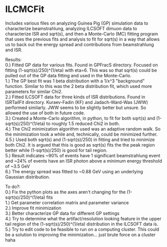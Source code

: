 # ILCMCFit
Includes various files on analyzing Guinea Pig (GP) simulation data to characterize beamstrahlung, analyzing ILCSOFT dimuon data to characterize ISR and sqrt(s), and then a Monte-Carlo (MC) fitting program that uses the previous fits and analysis to fit for sqrt(s) in a way that allows us to back out the energy spread and contributions from beamstrahlung and ISR.

Results:<br />
0.) Fitted GP data for various fits. Found in GPFracS directory. Focused on fitting (1-sqrt(s)/250)^(1/eta) with eta=6. This was so that sqrt(s) could be pulled out of the GP data fitting and used in the Monte-Carlo. <br />
1.) The GP best fit was 1 beta distribution with a 1/x^3 "background" function. Similar to this was the 2 beta distribution fit, which used more parameters for similar Chi2.<br />
2.) Fitted ILCSOFT data for three kinds of ISR distributions. Found in ISRTailFit directory. Kuraev-Fadin (KF) and Jadach-Ward-Was (JWW) performed similarly. JWW seems to be slightly better but unsure. So allowed the use of both in future code.<br />
3.) Created a Monte-Carlo algorithm, in python, to fit for both sqrt(s) and (1-sqrt(s)/250)^(1/eta) to roughly 1.5 reduced Chi2 in both.<br />
4.) The Chi2 minimization algorithm used was an adaptive random walk. So the minimization took a while and, technically, could be minimized further.<br />
4.5.) Used both sqrt(s) and (1-sqrt(s)/250) in fitting and tried to minimize both Chi2. It is argued that this is good as sqrt(s) fits the the peak region better while (1-sqrt(s)/250) is good for tail region.<br />
5.) Result indicates ~90% of events have 1 significant beamstrahlung event and ~24% of events have an ISR photon above a minimum energy threshold of ~3.5 GeV<br />
6.) The energy spread was fitted to ~0.88 GeV using an underlying Gaussian distribution.<br />

To do?:<br />
0.) Fix the python plots as the axes aren't changing for the (1-sqrt(s)/250)^(1/eta) fits<br />
1.) Get parameter correlation matrix and parameter variance<br />
2.) Improve fit minimization<br />
3.) Better characterize GP data for different GP settings<br />
4.) Try to determine what the artifact/resolution looking feature in the upper tail region of the (1-sqrt(s)/250)^(1/eta) distribution in the ILCSOFT data is.<br />
5.) Try to edit code to be feasible to run on a computing cluster. This could be a solution to improving the minimization... just brute force on a cluster haha<br />

